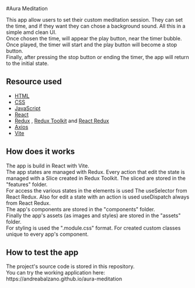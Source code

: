 #Aura Meditation

This app allow users to set their custom meditation session. They can set the time, and if they want they can chose a background sound. All this in a simple amd clean UI. <br>
Once chosen  the time, will appear the play button, near the timer bubble. <br>
Once played, the timer will start and the play button will become a stop button. <br>
Finally, after pressing the stop button or ending the timer, the app will return to the initial state.

<h2>Resource used</h2>
<ul>
  <li><a href="https://html.spec.whatwg.org/">HTML</a></li>
 <li><a href="https://www.w3.org/TR/CSS/">CSS</a></li>
 <li><a href="developer.mozilla.org/it/docs/Web/JavaScript">JavaScript</a></li>
  <li><a href="https://react.dev/">React</a></li>
  <li><a href="https://redux.js.org/">Redux</a> , <a href="https://redux-toolkit.js.org/">Redux Toolkit</a> and <a href="https://react-redux.js.org/">React Redux</a></li>
 <li><a href="https://github.com/axios/axios">Axios</a></li>
 <li><a href="https://vitejs.dev/">Vite</a></li>
</ul>

<h2>How does it works</h2>
The app is build in React with Vite. <br>
The app states are managed with Redux. Every action that edit the state is managed with a Slice created in Redux Toolkit. The sliced are stored in the "features" folder. <br>
For access the various states in the elements is used The useSelector from React Redux. Also for edit a state with an action is used useDispatch always from React Redux. <br>
The app's components are stored in the "components" folder.<br>
Finally the app's assets (as images and styles) are stored in the "assets" folder. <br>
For styling is used the ".module.css" format. For created custom classes unique to every app's component. 

<h2>How to test the app</h2>
The project's source code is stored in this repository. <br>
You can try the working application here: https://andreabalzano.github.io/aura-meditation
